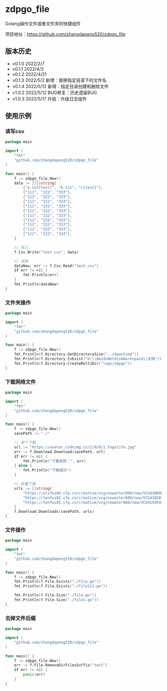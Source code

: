 # zdpgo_file
Golang操作文件或者文件夹的快捷组件

项目地址：https://github.com/zhangdapeng520/zdpgo_file

## 版本历史
- v0.1.0 2022/2/7
- v0.1.1 2022/4/3
- v0.1.2 2022/4/21
- v0.1.3 2022/5/2   新增：替换指定目录下的文件名
- v0.1.4 2022/5/12  新增：指定目录创建和删除文件
- v1.0.2 2022/5/12  BUG修复：历史遗留BUG
- v1.0.3 2022/5/17  升级：升级日志组件

## 使用示例
### 读写csv
```go
package main

import (
	"fmt"
	"github.com/zhangdapeng520/zdpgo_file"
)

func main() {
	f := zdpgo_file.New()
	data := [][]string{
		{"a.txt[test]", "b.txt", "c[test]"},
		{"111", "222", "333"},
		{"111", "222", "333"},
		{"111", "222", "333"},
		{"111", "222", "333"},
		{"111", "222", "333"},
		{"111", "222", "333"},
		{"111", "222", "333"},
		{"111", "222", "333"},
		{"111", "222", "333"},
		{"111", "222", "333"},
	}

	// 写入
	f.Csv.Write("test.csv", data)

	// 读取
	dataNew, err := f.Csv.Read("test.csv")
	if err != nil {
		fmt.Println(err)
	}
	fmt.Println(dataNew)
}
```

### 文件夹操作
```go
package main

import (
	"fmt"
	"github.com/zhangdapeng520/zdpgo_file"
)

func main() {
	f := zdpgo_file.New()
	fmt.Println(f.Directory.GetDirectorySize("../download"))
	fmt.Println(f.Directory.IsExist("D:\\BaiduNetdiskWorkspace\\文档"))
	fmt.Println(f.Directory.CreateMultiDir("logs/zdpgo"))
}
```

### 下载网络文件
```go
package main

import (
	"fmt"
	"github.com/zhangdapeng520/zdpgo_file"
)

func main() {
	f := zdpgo_file.New()
	savePath := "./"

	// 单个下载
	url := "https://avatar.csdnimg.cn/2/9/0/1_togolife.jpg"
	err := f.Download.Download(savePath, url)
	if err != nil {
		fmt.Println("下载失败：", err)
	} else {
		fmt.Println("下载成功")
	}

	// 批量下载
	urls := []string{
		"https://alifei04.cfp.cn/creative/vcg/nowarter800/new/VCG41N695593548.jpg",
		"https://tenfei02.cfp.cn/creative/vcg/nowarter800/new/VCG41N1014325904.jpg",
		"https://tenfei05.cfp.cn/creative/vcg/nowater800/new/VCG41545444880.jpg",
	}
	f.Download.Downloads(savePath, urls)
}
```

### 文件操作
```go
package main

import (
	"fmt"
	"github.com/zhangdapeng520/zdpgo_file"
)

func main() {
	f := zdpgo_file.New()
	fmt.Println(f.File.Exists("./file.go"))
	fmt.Println(f.File.Exists("./file111.go"))

	fmt.Println(f.File.Size("./file.go"))
	fmt.Println(f.File.Size("./file1.go"))
}
```

### 去掉文件后缀
```go
package main

import (
	"github.com/zhangdapeng520/zdpgo_file"
)

func main() {
	f := zdpgo_file.New()
	err := f.File.RemoveDirFilesSuffix("test")
	if err != nil {
		panic(err)
	}
}
```